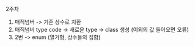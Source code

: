
2주차

1. 매직넘버 -> 기존 상수로 치환
2. 매직넘버 type code -> 새로운 type -> class 생성 (이외의 값 들어오면 오류)
3. 2번 -> enum (열거형, 상수들의 집합)